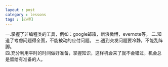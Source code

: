```yaml
---
layout : post
category : lessons
tags : [心得]
---
```


一.掌握了非编程类的工具，例如：google邮箱，新浪微博，evernote等。		二.知道了考虑问题得全面，不能被动的应付问题。		三.遇到突发问题要冷静，不能乱阵脚。  	
四.充分利用平时的时间做好准备，掌握知识，这样机会来了就不会错过，机会总是留给有准备的人。
		